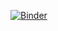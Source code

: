 [![Binder](https://mybinder.org/badge_logo.svg)](https://mybinder.org/v2/gh/k0pch4/LarsLasso/master?filepath=index.ipynb)
